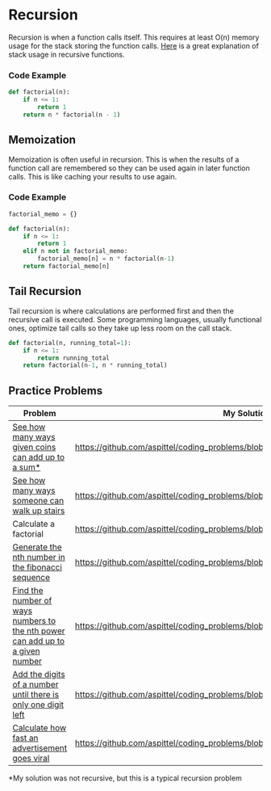 # Recursion
Recursion is when a function calls itself. This requires at least O(n) memory usage for the stack storing the function calls. [Here](https://www.youtube.com/watch?v=k0bb7UYy0pY) is a great explanation of stack usage in recursive functions.

### Code Example
```python
def factorial(n):
	if n <= 1:
		return 1
	return n * factorial(n - 1)
```

## Memoization
Memoization is often useful in recursion. This is when the results of a function call are remembered so they can be used again in later function calls. This is like caching your results to use again.

### Code Example
```python
factorial_memo = {}

def factorial(n):
	if n <= 1:
		return 1
	elif n not in factorial_memo:
		factorial_memo[n] = n * factorial(n-1)
	return factorial_memo[n]
```
## Tail Recursion
Tail recursion is where calculations are performed first and then the recursive call is executed. Some programming languages, usually functional ones, optimize tail calls so they take up less room on the call stack. 

```python
def factorial(n, running_total=1):
	if n <= 1:
		return running_total
	return factorial(n-1, n * running_total)
```

## Practice Problems
|Problem   |My Solution|
|----------|-----------|
|[See how many ways given coins can add up to a sum*](https://www.hackerrank.com/challenges/ctci-coin-change)|https://github.com/aspittel/coding_problems/blob/master/recursion/coin_change.py|
|[See how many ways someone can walk up stairs](https://www.hackerrank.com/challenges/ctci-recursive-staircase)|https://github.com/aspittel/coding_problems/blob/master/recursion/davis_staircase.py|
|Calculate a factorial|https://github.com/aspittel/coding_problems/blob/master/recursion/factorial.py|
|[Generate the nth number in the fibonacci sequence](https://www.hackerrank.com/challenges/ctci-fibonacci-numbers)|https://github.com/aspittel/coding_problems/blob/master/recursion/fibonacci_numbers.py|
|[Find the number of ways numbers to the nth power can add up to a given number](https://www.hackerrank.com/challenges/the-power-sum)|https://github.com/aspittel/coding_problems/blob/master/recursion/possible_powers.py|
|[Add the digits of a number until there is only one digit left](https://www.hackerrank.com/challenges/recursive-digit-sum/)|https://github.com/aspittel/coding_problems/blob/master/recursion/super_sum_digits.py|
|[Calculate how fast an advertisement goes viral](https://www.hackerrank.com/challenges/strange-advertising)|https://github.com/aspittel/coding_problems/blob/master/recursion/viral_advertising.py|

*My solution was not recursive, but this is a typical recursion problem
